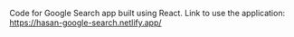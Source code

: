 Code for Google Search app built using React. Link to use the application: https://hasan-google-search.netlify.app/

